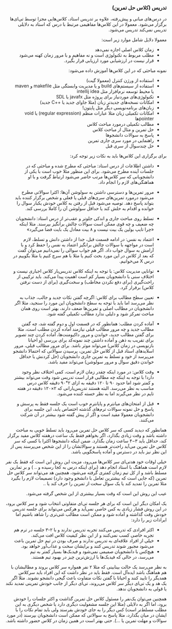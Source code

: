 <div dir="rtl">

### تدریس (کلاس حل تمرین)

در درس‌های مبانی و پیش‌رفته، علاوه بر تدریس استاد، کلاس‌هایی مجزا توسط تی‌ای‌ها برگزار می‌شود. معمولا در این کلاس‌ها مفاهیمی مرتبط با درس که استاد به دلایلی تدریس نمی‌کند تدریس می‌شود. 

معمولا دلایل شامل موارد زیر است:

+ زمان کلاس اصلی اجازه نمی‌دهد
+ مطلب مربوط به تکنولوژی است و نه مفاهیم و با مرور زمان کهنه می‌شود
+ قرار نیست در ارزشیابی مورد ارزیابی قرار بگیرد.

نمونه مباحثی که در این کلاس‌ها آموزش داده می‌شود:

+ استفاده از ورژن کنترل (معمولا گیت)
+  استفاده از سیستم‌های build و یا مدیریت وابستگی مثل makefile و maven یا محیط توسعه نرم‌افزار مثل intellij idea
+ تکنولوژی‌های موردنیاز برای پروژه مثل javafx یا SDL
+ امکانات نسخه‌های جدیدتر زبان (مثلا جاوای جدید یا ++C جدید)
+  زبان‌های برنامه‌نویسی دیگر مثل پایتون!
+ امکانات تکمیلی زبان مثلا عبارات منظم (regular expression) یا void pointerها
+ مطالب تکمیلی درمورد مباحث کلاس
+ حل تمرین و مثال از مباحث کلاس 
+ پاسخ به سوالات دانشجوها
+ راهنمایی در مورد سری جاری تمرین
+ حل چندسوال از سری قبل



برای برگزاری این کلاس‌ها باید به نکات زیر توجه کرد:

+ داشتن اطلاعات از درس استاد: مباحثی که مطرح شده و مباحثی که در جلسات آینده مطرح می‌شود. برای این منظور مثلا خوب است با یکی از دانشجویانی که سر کلاس‌ها مرتب حاضر می‌شود ارتباط گرفت و با او هماهنگی‌های لازم را انجام داد.
+ مرور تمرین‌ها و دسترسی داشتن به سولوشن آن‌ها: اکثرا سوالاتی مطرح می‌شود درمورد تمرین‌های سری‌های قبلی یا فعلی و شخص برگزار کننده باید بتواند پاسخ دهد. توصیه می‌شود قبل از رفتن به کلاس خودش یکبار سوال را خوانده و اقدام به حلش کند یا حداقل سولوشن آن را کاملا بررسی کند.

+ تسلط روی مباحث جاری و اندکی جلوتر و عقب‌تر از درس استاد: دانشجویان چه ضعیف و چه قوی ممکن است سوالات چالش برانگیز بپرسند. مثلا اینکه «چرا تایپ بولین یک بیت نیست و ۸ بیت معادل یک بایت فضا می‌گیرد»
+ اعتماد به نفس: در ادامه قسمت قبل، جدا از داشتن دانش و تسلط، لازم است در مواجهه با سوالات چالش برانگیز اعتماد به نفس را حفظ کرد و با آرامش به سوال جواب داد. اگر هم جواب سوالی را نمی‌دانیم می‌توان گفت که بعد از کلاس در این مورد بحث کنیم یا مثلا با هم سرچ کنیم یا مثلا بگوییم در درس X می‌خوانیم. 
+ توانایی مدیریت کلاس: با توجه به اینکه کلاس تدریس‌یار کلاس اجباری نیست و اختلاف سنی با دانشجویان بسیار کم است اهمیت پیدا می‌کند. باید ترکیبی از راحت‌گیری (برای دفع نکردن مخاطب) و سخت‌گیری (برای از دست نرفتن کلاس) برقرار کرد. 
+ تعیین سطح مطالب برای کلاس: اگرچه گفتن نکات جدید و جالب، جذاب به نظر می‌رسد اما باید با توجه به سطح دانشجویان این مورد را سنجید، مثلا اگر دانشجویان در مطالب اصلی و تمرین‌ها ضعف دارند، بهتر است روی همان مباحث تمرکز شود و دلیلی ندارد مطالب تکمیلی گفته شود. 
+ آماده کردن مطلب: همانطور که در قسمت اول و دوم گفته شد، چه گفتن مطالب جدید و چه مرور مطالب قبلی نیازمند آماده کردن مطلب است، مثلا برای گفتن مطالب جدید، خواندن و مرور داکیومنت‌ها، آماده کردن چند تصویر برای تقریب به ذهن و آماده داشتن چند نمونه‌کد برای بررسی (و احیانا بازنویسی در زمان کلاس) می‌تواند موثر باشد. برای مرور مطالب قبلی، مرور اسلایدهای استاد قبل از کلاس حل تمرین، پرسیدن سوالاتی که احتمالا دانشجو می‌پرسد از خود و تسلط به تمرین جاری دانشجویان (حل کردنش یا حداقل خواندن دقیق سوال و مرور سولوشن) می‌تواند مفید باشد.
+ وقت کلاس: در مورد اینکه چقدر زمان لازم است، کمی اختلاف نظر وجود دارد! با توجه به اینکه چه مطالبی قرار است تدریس شود وقت می‌تواند بیشتر و کمتر شود اما حدود ۹۰ تا ۱۲۰ دقیقه به ازای ۲*۹۰ دقیقه کلاس درس مناسب به نظر می‌رسد. البته هستند تدریس‌یارانی که ۲×۱۲۰ دقیقه در هفته تایم در نظر می‌گیرند اما به نظر خسته کننده می‌شود.
+ قبل از امتحان‌های میانترم و پایانترم خوب است یک جلسه فقط به پرسش و پاسخ و حل نمونه سوالات ترم‌های گذشته اختصاص یابد، این جلسه برای دانشجویان معمولا مفید است و اگر از پیش گفته شود بیشتر در آن شرکت می‌‌کنند.



همانطور که دیدید کسی که سر کلاس حل تمرین می‌رود باید تسلط خوبی به مباحث داشته باشد و وقت زیادی بگذارد، اگر بخواهم فقط یک ساعت درهفته کلاس مفید برگزار کند، حداقل باید ۳−۴ ساعت زمان بگذارد. ضمن اینکه دانشجوها اکثرا با کسی که سر کلاس حل تمرین می‌آید راحت‌تر هستند و سوالاتشان را از این شخص می‌پرسند پس از این نظر نیز باید در دسترس و آماده پاسخگویی باشد.



خیلی اوقات خود هدتی‌ای سر کلاس‌ها می‌رود، مزیت این روش این است که فقط یک نفر لازم است هماهنگ با استاد انجام دهد (برای اینکه درس به کجا رسیده و .. ) و بر تمارین مسلط باشد و از کل تیم زمان کمتری گرفته می‌شود، همچنین هد می‌تواند سر کلاس حل تمرین (که جایی است که بیشترین تعامل با دانشجو وجود دارد) تصمیمات لازم را بگیرد مثلا تمرین را تمدید کند یا یک سوال سخت از تمرین را حرف کند یا .. 

عیب این روش این است که وقت بسیار بیشتری از این شخص گرفته می‌شود.



یک امکان دیگر این است که برای هر جلسه تی‌ای متفاوتی انتخاب شود و سر کلاس برود، در این روش فشار زیادی به کس خاصی نمی‌آید و هرکس می‌تواند برای جلسه تدریس خودش وقت گذاشته و آماده شود و ممکن است مطالب غنی‌تری را شاهد باشیم اما ایرادات زیر را دارد:

+ اکثر افرادی که تدریس می‌کنند تجربه تدریس ندارند و با ۲-۳ جلسه در ترم هم تجربه خاصی کسب نمی‌کنند و از این نظر کیفیت کلاس افت می‌کند.
+ خیلی از افراد علاقه‌ای به تدریس ندارند و صرف بودن در تیم حل تمرین باعث می‌شود مجبور شوند تدریس کنند و برایشان سخت و عذاب‌آور خواهد بود.
+ هیچ‌کس با دانشجویان صمیمی نمی‌شود و فیدبک‌ها بسیار کمتر به تیم می‌رسد، در حالی که فیدبک‌ها با ارزش‌ترین چیز در بهبود تیم هستند.

به نظر می‌رسد یک حالت بینابینی که مثلا ۲ نفر همواره سر کلاس بروند و مطالبشان با هم هماهنگ باشد ایده‌آل است. فقط باید در نظر داشت که این افراد باید سرکلاس همدیگر را تایید کنند و احیانا با گفتن نکات متفاوت باعث گیجی دانشجو نشوند. مثلا اگر یک هد و یک تی‌ای دیگر سر کلاس می‌روند، تی‌ای دیگر از جانب خودش تمرینی تمدید نکند یا قولی به دانشجویان ندهد.

همچنین می‌توان یک‌نفر را مسئول کلاس حل تمرین گذاشت و اکثر جلسات را خودش برود، اما اگر به دلایلی (مثلا این جلسه مشغولیت دیگری دارد یا شخص دیگری به این مطلب مسلط‌تر است) کس دیگر را به جای خودش بفرستد ولی باید تمام نکات را با ایشان در میان بگذارد، مثلا پاسخ به سوالاتی که ممکن است دانشجویان بپرسند (در مورد سوالات و مهلت تمرین یا ...). حتی بهتر است در همین زمان در کلاس حضور داشته باشد. 



</div>
